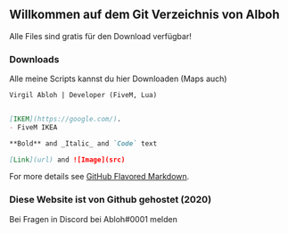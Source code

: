 ## Willkommen auf dem Git Verzeichnis von Alboh

Alle Files sind gratis für den Download verfügbar!

### Downloads

Alle meine Scripts kannst du hier Downloaden (Maps auch)

```markdown
Virgil Abloh | Developer (FiveM, Lua)


[IKEM](https://google.com/).
- FiveM IKEA

**Bold** and _Italic_ and `Code` text

[Link](url) and ![Image](src)
```

For more details see [GitHub Flavored Markdown](https://guides.github.com/features/mastering-markdown/).

### Diese Website ist von Github gehostet (2020)

Bei Fragen in Discord bei Abloh#0001 melden
